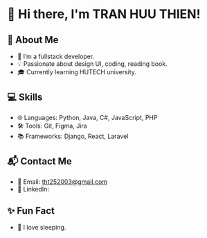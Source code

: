 # 👋 Hi there, I'm TRAN HUU THIEN!

## 🚀 About Me
- 🌟 I’m a fullstack developer.
- 💡 Passionate about design UI, coding, reading book.
- 🎓 Currently learning HUTECH university.


## 💻 Skills
- 🌐 Languages: Python, Java, C#, JavaScript, PHP
- 🛠️ Tools: Git, Figma, Jira
- 📚 Frameworks: Django, React, Laravel

## 📬 Contact Me

- 📧 Email: tht252003@gmail.com
- 💼 LinkedIn: 

## ✨ Fun Fact
- 🌱 I love sleeping.

